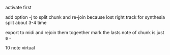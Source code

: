 activate first

add option -j to split chunk and re-join because lost right track for synthesia
split about 3-4 time

export to midi and rejoin them togeether
mark the lasts note of chunk is just a -

10 note virtual
